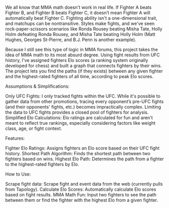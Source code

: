 We all know that MMA math doesn't work in real life. If Fighter A beats Fighter B, and Fighter B beats Fighter C, it doesn’t mean Fighter A will automatically beat Fighter C. Fighting ability isn't a one-dimensional trait, and matchups can be nontransitive. Styles make fights, and we've seen rock-paper-scissors scenarios like Ronda Rousey beating Misha Tate, Holly Holm defeating Ronda Rousey, and Misha Tate beating Holly Holm (Matt Hughes, Georges St-Pierre, and B.J. Penn is another example).

Because I still see this type of logic in MMA forums, this project takes the idea of MMA math to its most absurd degree. Using fight results from UFC history, I've assigned fighters Elo scores (a ranking system originally developed for chess) and built a graph that connects fighters by their wins. The project lets you find the paths (if they exists) between any given fighter and the highest-rated fighters of all time, according to peak Elo scores.

Assumptions & Simplifications:

Only UFC Fights: I only tracked fights within the UFC. While it's possible to gather data from other promotions, tracing every opponent’s pre-UFC fights (and their opponents' fights, etc.) becomes impractically complex. Limiting the data to UFC fights provides a closed pool of fighters for analysis.
Simplified Elo Calculations: Elo ratings are calculated for fun and aren't meant to reflect true rankings, especially considering factors like weight class, age, or fight context.

Features:

Fighter Elo Ratings: Assigns fighters an Elo score based on their UFC fight history.
Shortest Path Algorithm: Finds the shortest path between two fighters based on wins.
Highest Elo Path: Determines the path from a fighter to the highest-rated fighters by Elo.

How to Use:

Scrape fight data: Scrape fight and event data from the web (currently pulls from Tapology).
Calculate Elo Scores: Automatically calculate Elo scores based on fight results.
MMA Math Fun: Input two fighters to see the path between them or find the fighter with the highest Elo from a given fighter.
